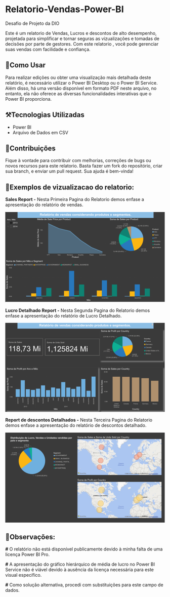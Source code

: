 # Relatorio-Vendas-Power-BI
Desafio de Projeto da DIO  

Este é um relatorio de Vendas, Lucros e descontos de alto desempenho, projetada para simplificar e tornar seguras as vizualizações e tomadas de decisões por parte de gestores. Com este relatorio , você pode gerenciar suas vendas com facilidade e confiança.



## :mag_right:Como Usar

Para realizar edições ou obter uma visualização mais detalhada deste relatório, é necessário utilizar o Power BI Desktop ou o Power BI Service. Além disso, há uma versão disponível em formato PDF neste arquivo, no entanto, ela não oferece as diversas funcionalidades interativas que o Power BI proporciona.

## :hammer_and_pick:Tecnologias Utilizadas

- Power BI
- Arquivo de Dados em CSV

## :pushpin:Contribuições

Fique à vontade para contribuir com melhorias, correções de bugs ou novos recursos para este relatorio. Basta fazer um fork do repositório, criar sua branch, e enviar um pull request. Sua ajuda é bem-vinda!

## :pushpin:Exemplos de vizualizacao do relatorio:

**Sales Report -** Nesta  Primeira Pagina do Relatorio demos enfase a apresentação do relatório de vendas.

![Primeira Pagina](https://github.com/Jaime830-collab/Relatorio-Vendas-Power-BI/blob/main/pagina-1-desafio01.png)

**Lucro Detalhado Report -** Nesta Segunda Pagina do Relatorio demos enfase a apresentação do relatório de Lucro Detalhado.

![Segunda Pagina](https://github.com/Jaime830-collab/Relatorio-Vendas-Power-BI/blob/main/pagina-2-desafio01.png)

**Report de descontos Detalhados -** Nesta  Terceira Pagina do Relatorio demos enfase a apresentação do relatório de descontos detalhado.

![Terceira  Pagina](https://github.com/Jaime830-collab/Relatorio-Vendas-Power-BI/blob/main/pagina-3-desafio01.png)

## :pushpin:Observações:

**#** O relatório não está disponível publicamente devido à minha falta de uma licença Power BI Pro.

**#** A apresentação do gráfico hierárquico de média de lucro no Power BI Service não é viável devido à ausência da licença necessária para este visual específico.

**#** Como solução alternativa, procedi com substituições para este campo de dados.
